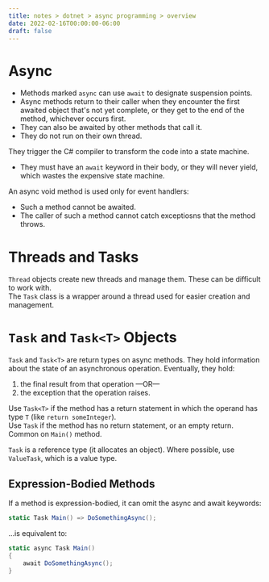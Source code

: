 ```yaml
---
title: notes > dotnet > async programming > overview
date: 2022-02-16T00:00:00-06:00
draft: false
---
```


# Async
- Methods marked `async` can use `await` to designate suspension points.
- Async methods return to their caller when they encounter the first awaited object that's not yet complete, or they get to the end of the method, whichever occurs first.
- They can also be awaited by other methods that call it.
- They do not run on their own thread.

They trigger the C# compiler to transform the code into a state machine.
- They must have an `await` keyword in their body, or they will never yield, which wastes the expensive state machine.

An async void method is used only for event handlers:
- Such a method cannot be awaited.
- The caller of such a method cannot catch exceptiosns that the method throws.

# Threads and Tasks
`Thread` objects create new threads and manage them.  These can be difficult to work with.  
The `Task` class is a wrapper around a thread used for easier creation and management.

# `Task` and `Task<T>` Objects
`Task` and `Task<T>` are return types on async methods.  They hold information about the state of an asynchronous operation.  Eventually, they hold:
1. the final result from that operation —OR—
2. the exception that the operation raises.

Use `Task<T>` if the method has a return statement in which the operand has type `T` (like `return someInteger`).  
Use `Task` if the method has no return statement, or an empty return.  Common on `Main()` method.

`Task` is a reference type (it allocates an object).  Where possible, use `ValueTask`, which is a value type.

## Expression-Bodied Methods
If a method is expression-bodied, it can omit the async and await keywords:

```cs
static Task Main() => DoSomethingAsync();
```
…is equivalent to:
```cs
static async Task Main() 
{
	await DoSomethingAsync();
}
```
